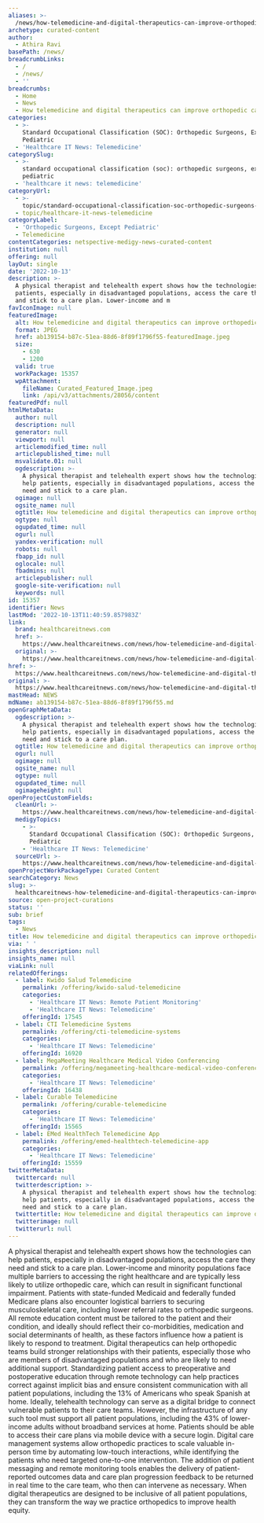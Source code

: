 ```yaml
---
aliases: >-
  /news/how-telemedicine-and-digital-therapeutics-can-improve-orthopedic-care-and-pt
archetype: curated-content
author:
  - Athira Ravi
basePath: /news/
breadcrumbLinks:
  - /
  - /news/
  - ''
breadcrumbs:
  - Home
  - News
  - How telemedicine and digital therapeutics can improve orthopedic care and PT
categories:
  - >-
    Standard Occupational Classification (SOC): Orthopedic Surgeons, Except
    Pediatric
  - 'Healthcare IT News: Telemedicine'
categorySlug:
  - >-
    standard occupational classification (soc): orthopedic surgeons, except
    pediatric
  - 'healthcare it news: telemedicine'
categoryUrl:
  - >-
    topic/standard-occupational-classification-soc-orthopedic-surgeons-except-pediatric
  - topic/healthcare-it-news-telemedicine
categoryLabel:
  - 'Orthopedic Surgeons, Except Pediatric'
  - Telemedicine
contentCategories: netspective-medigy-news-curated-content
institution: null
offering: null
layOut: single
date: '2022-10-13'
description: >-
  A physical therapist and telehealth expert shows how the technologies can help
  patients, especially in disadvantaged populations, access the care they need
  and stick to a care plan. Lower-income and m
favIconImage: null
featuredImage:
  alt: How telemedicine and digital therapeutics can improve orthopedic care and PT
  format: JPEG
  href: ab139154-b87c-51ea-88d6-8f89f1796f55-featuredImage.jpeg
  size:
    - 630
    - 1200
  valid: true
  workPackage: 15357
  wpAttachment:
    fileName: Curated_Featured_Image.jpeg
    link: /api/v3/attachments/28056/content
featuredPdf: null
htmlMetaData:
  author: null
  description: null
  generator: null
  viewport: null
  articlemodified_time: null
  articlepublished_time: null
  msvalidate.01: null
  ogdescription: >-
    A physical therapist and telehealth expert shows how the technologies can
    help patients, especially in disadvantaged populations, access the care they
    need and stick to a care plan.
  ogimage: null
  ogsite_name: null
  ogtitle: How telemedicine and digital therapeutics can improve orthopedic care and PT
  ogtype: null
  ogupdated_time: null
  ogurl: null
  yandex-verification: null
  robots: null
  fbapp_id: null
  oglocale: null
  fbadmins: null
  articlepublisher: null
  google-site-verification: null
  keywords: null
id: 15357
identifier: News
lastMod: '2022-10-13T11:40:59.857983Z'
link:
  brand: healthcareitnews.com
  href: >-
    https://www.healthcareitnews.com/news/how-telemedicine-and-digital-therapeutics-can-improve-orthopedic-care-and-pt
  original: >-
    https://www.healthcareitnews.com/news/how-telemedicine-and-digital-therapeutics-can-improve-orthopedic-care-and-pt
href: >-
  https://www.healthcareitnews.com/news/how-telemedicine-and-digital-therapeutics-can-improve-orthopedic-care-and-pt
original: >-
  https://www.healthcareitnews.com/news/how-telemedicine-and-digital-therapeutics-can-improve-orthopedic-care-and-pt
mastHead: NEWS
mdName: ab139154-b87c-51ea-88d6-8f89f1796f55.md
openGraphMetaData:
  ogdescription: >-
    A physical therapist and telehealth expert shows how the technologies can
    help patients, especially in disadvantaged populations, access the care they
    need and stick to a care plan.
  ogtitle: How telemedicine and digital therapeutics can improve orthopedic care and PT
  ogurl: null
  ogimage: null
  ogsite_name: null
  ogtype: null
  ogupdated_time: null
  ogimageheight: null
openProjectCustomFields:
  cleanUrl: >-
    https://www.healthcareitnews.com/news/how-telemedicine-and-digital-therapeutics-can-improve-orthopedic-care-and-pt
  medigyTopics:
    - >-
      Standard Occupational Classification (SOC): Orthopedic Surgeons, Except
      Pediatric
    - 'Healthcare IT News: Telemedicine'
  sourceUrl: >-
    https://www.healthcareitnews.com/news/how-telemedicine-and-digital-therapeutics-can-improve-orthopedic-care-and-pt
openProjectWorkPackageType: Curated Content
searchCategory: News
slug: >-
  healthcareitnews-how-telemedicine-and-digital-therapeutics-can-improve-orthopedic-care-and-pt
source: open-project-curations
status: ''
sub: brief
tags:
  - News
title: How telemedicine and digital therapeutics can improve orthopedic care and PT
via: ' '
insights_description: null
insights_name: null
viaLink: null
relatedOfferings:
  - label: Kwido Salud Telemedicine
    permalink: /offering/kwido-salud-telemedicine
    categories:
      - 'Healthcare IT News: Remote Patient Monitoring'
      - 'Healthcare IT News: Telemedicine'
    offeringId: 17545
  - label: CTI Telemedicine Systems
    permalink: /offering/cti-telemedicine-systems
    categories:
      - 'Healthcare IT News: Telemedicine'
    offeringId: 16920
  - label: MegaMeeting Healthcare Medical Video Conferencing
    permalink: /offering/megameeting-healthcare-medical-video-conferencing
    categories:
      - 'Healthcare IT News: Telemedicine'
    offeringId: 16438
  - label: Curable Telemedicine
    permalink: /offering/curable-telemedicine
    categories:
      - 'Healthcare IT News: Telemedicine'
    offeringId: 15565
  - label: EMed HealthTech Telemedicine App
    permalink: /offering/emed-healthtech-telemedicine-app
    categories:
      - 'Healthcare IT News: Telemedicine'
    offeringId: 15559
twitterMetaData:
  twittercard: null
  twitterdescription: >-
    A physical therapist and telehealth expert shows how the technologies can
    help patients, especially in disadvantaged populations, access the care they
    need and stick to a care plan.
  twittertitle: How telemedicine and digital therapeutics can improve orthopedic care and PT
  twitterimage: null
  twitterurl: null
---
```

A physical therapist and telehealth expert shows how the technologies can help patients, especially in disadvantaged populations, access the care they need and stick to a care plan. Lower-income and minority populations face multiple barriers to accessing the right healthcare and are typically less likely to utilize orthopedic care, which can result in significant functional impairment. Patients with state-funded Medicaid and federally funded Medicare plans also encounter logistical barriers to securing musculoskeletal care, including lower referral rates to orthopedic surgeons. All remote education content must be tailored to the patient and their condition, and ideally should reflect their co-morbidities, medication and social determinants of health, as these factors influence how a patient is likely to respond to treatment. Digital therapeutics can help orthopedic teams build stronger relationships with their patients, especially those who are members of disadvantaged populations and who are likely to need additional support. Standardizing patient access to preoperative and postoperative education through remote technology can help practices correct against implicit bias and ensure consistent communication with all patient populations, including the 13% of Americans who speak Spanish at home. Ideally, telehealth technology can serve as a digital bridge to connect vulnerable patients to their care teams. However, the infrastructure of any such tool must support all patient populations, including the 43% of lower-income adults without broadband services at home. Patients should be able to access their care plans via mobile device with a secure login. Digital care management systems allow orthopedic practices to scale valuable in-person time by automating low-touch interactions, while identifying the patients who need targeted one-to-one intervention. The addition of patient messaging and remote monitoring tools enables the delivery of patient-reported outcomes data and care plan progression feedback to be returned in real time to the care team, who then can intervene as necessary. When digital therapeutics are designed to be inclusive of all patient populations, they can transform the way we practice orthopedics to improve health equity.